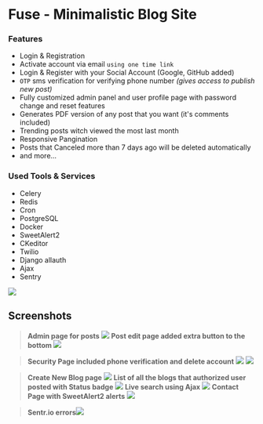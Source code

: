 
# Fuse - Minimalistic Blog Site
### Features
 - Login & Registration 
 - Activate account via email `using one time link` 
 - Login & Register with your Social Account (Google, GitHub added)
 -  `OTP` sms verification for verifying phone number _(gives access to publish new post)_
 - Fully customized admin panel and user profile page with password change and reset features
 - Generates PDF version of any post that you want (it's comments included)
 - Trending posts witch viewed the most last month
 - Responsive Pangination
 - Posts that Canceled more than 7 days ago will be deleted automatically
 - and more...
### Used  Tools & Services
- Celery
- Redis
- Cron
- PostgreSQL
- Docker
- SweetAlert2
- CKeditor
- Twilio
- Django allauth
- Ajax
- Sentry


![](https://github.com/kelvinconrad/fuse-Blog/blob/main/assets/images/gif/Fuse.gif)

## Screenshots
> **Admin page for posts**
![](https://telegra.ph/file/3978da03f35f13ba36185.png)
> **Post edit page added extra button to the bottom**
![](https://telegra.ph/file/dfb9bacd5557f01786072.png)

> **Security Page included phone verification and delete account**
![](https://telegra.ph/file/f3458f7ecb07cb260a093.png)
> ![](https://telegra.ph/file/885ab8ece5969c52d476a.png)

> **Create New Blog page**
> ![](https://telegra.ph/file/6b0e49c9112808bae9b3f.png)
> **List of all the blogs that authorized user posted with Status badge**
> ![](https://telegra.ph/file/db9f43cd99a11a8983ebe.png)
> **Live search using Ajax**
> ![](https://telegra.ph/file/e3d2f2b34ca4794e22297.png)
> **Contact Page with SweetAlert2 alerts**
> ![](https://telegra.ph/file/7bfff01c8f45ae07f49de.png)

> **Sentr.io errors**![](https://telegra.ph/file/0e45901ed57accae5ab66.png)
